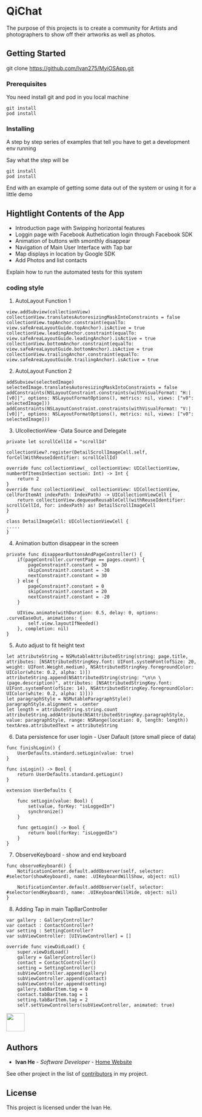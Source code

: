 # QiChat

The purpose of this projects is to create a community for Artists and photographers to show off their artworks as well as photos.

## Getting Started

git clone https://github.com/Ivan275/MyiOSApp.git

### Prerequisites

You need install git and pod in you local machine

```
git install
pod install
```

### Installing

A step by step series of examples that tell you have to get a development env running

Say what the step will be

```
git install
pod install
```


End with an example of getting some data out of the system or using it for a little demo

## Hightlight Contents of the App

* Introduction page with Swipping horizontal features
* Loggin page with Facebook Authetication login through Facebook SDK
* Animation of buttons with smonthly disappear
* Navigation of Main User Interface with Tap bar
* Map displays in location by Google SDK
* Add Photos and list contacts

Explain how to run the automated tests for this system

###  coding style

1. AutoLayout Function 1

```
view.addSubview(collectionView)
collectionView.translatesAutoresizingMaskIntoConstraints = false
collectionView.topAnchor.constraint(equalTo: view.safeAreaLayoutGuide.topAnchor).isActive = true
collectionView.leadingAnchor.constraint(equalTo: view.safeAreaLayoutGuide.leadingAnchor).isActive = true
collectionView.bottomAnchor.constraint(equalTo: view.safeAreaLayoutGuide.bottomAnchor).isActive = true
collectionView.trailingAnchor.constraint(equalTo: view.safeAreaLayoutGuide.trailingAnchor).isActive = true

```
2. AutoLayout Function 2

```
addSubview(selectedImage)
selectedImage.translatesAutoresizingMaskIntoConstraints = false
addConstraints(NSLayoutConstraint.constraints(withVisualFormat: "H:|[v0]|", options: NSLayoutFormatOptions(), metrics: nil, views: ["v0": selectedImage]))
addConstraints(NSLayoutConstraint.constraints(withVisualFormat: "V:|[v0]|", options: NSLayoutFormatOptions(), metrics: nil, views: ["v0": selectedImage]))
```

3. UIcollectionView -Data Source and Delegate

```
private let scrollCellId = "scrollId"

collectionView?.register(DetailScrollImageCell.self, forCellWithReuseIdentifier: scrollCellId)

override func collectionView(_ collectionView: UICollectionView, numberOfItemsInSection section: Int) -> Int {
	return 2
}
override func collectionView(_ collectionView: UICollectionView, cellForItemAt indexPath: IndexPath) -> UICollectionViewCell {
	return collectionView.dequeueReusableCell(withReuseIdentifier: scrollCellId, for: indexPath) as! DetailScrollImageCell
}

class DetailImageCell: UICollectionViewCell {
.....
}

```
4. Animation button disappear in the screen

```
private func disappearButtonsAndPageController() {
	if(pageController.currentPage == pages.count) {
		pageConstraint?.constant = 30
		skipConstraint?.constant = -30
		nextConstraint?.constant = 30
	} else {
		pageConstraint?.constant = 0
		skipConstraint?.constant = 20
		nextConstraint?.constant = -20
	}

	UIView.animate(withDuration: 0.5, delay: 0, options: .curveEaseOut, animations: {
		self.view.layoutIfNeeded()
	}, completion: nil)
}

```

5. Auto adjust to fit height text
```
let attributeString = NSMutableAttributedString(string: page.title, attributes: [NSAttributedStringKey.font: UIFont.systemFont(ofSize: 20, weight: UIFont.Weight.medium), NSAttributedStringKey.foregroundColor: UIColor(white: 0.2, alpha: 1)])
attributeString.append(NSAttributedString(string: "\n\n \(page.description)", attributes: [NSAttributedStringKey.font: UIFont.systemFont(ofSize: 14), NSAttributedStringKey.foregroundColor: UIColor(white: 0.2, alpha: 1)]))
let paragraphStyle = NSMutableParagraphStyle()
paragraphStyle.alignment = .center
let length = attributeString.string.count
attributeString.addAttribute(NSAttributedStringKey.paragraphStyle, value: paragraphStyle, range: NSRange(location: 0, length: length))
textArea.attributedText = attributeString
```
6. Data persistence for user login - User Dafault (store small piece of data)

```
func finishLogin() {
	UserDefaults.standard.setLogin(value: true)
}

func isLogin() -> Bool {
	return UserDefaults.standard.getLogin()
}

extension UserDefaults {

	func setLogin(value: Bool) {
		set(value, forKey: "isLoggedIn")
		synchronize()
	}

	func getLogin() -> Bool {
		return bool(forKey: "isLoggedIn")
	}
}
```

7. ObserveKeyboard - show and end keyboard

```
func observeKeyboard() {
	NotificationCenter.default.addObserver(self, selector: #selector(showKeyboard), name: .UIKeyboardWillShow, object: nil)

	NotificationCenter.default.addObserver(self, selector: #selector(endKeyboard), name: .UIKeyboardWillHide, object: nil)
}
```
8. Adding Tap in main TapBarController

```
var gallery : GalleryController?
var contact : ContactController?
var setting : SettingController?
var subViewController: [UIViewController] = []

override func viewDidLoad() {
	super.viewDidLoad()
	gallery = GalleryController()
	contact = ContactController()
	setting = SettingController()
	subViewController.append(gallery)
	subViewController.append(contact)
	subViewController.append(setting)
	gallery.tabBarItem.tag = 0
	contact.tabBarItem.tag = 1
	setting.tabBarItem.tag = 2
	self.setViewControllers(subViewController, animated: true)

```
<img src="http://www.dreampacers.com/wp-content/uploads/2017/12/home.png" width="48">


## Authors

* **Ivan He** - *Software Developer* - [Home Website](www.dreampacers.com)

See other project in the list of [contributors](http://www.dreampacers.com/posts/) in my project.

## License

This project is licensed under the Ivan He.


